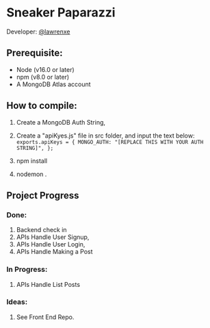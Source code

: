 # Sneaker Paparazzi
Developer: [@lawrenxe](https://github.com/lawrenxe)


## Prerequisite:
- Node (v16.0 or later)
- npm (v8.0 or later)
- A MongoDB Atlas account

## How to compile:
1. Create a MongoDB Auth String,
2. Create a "apiKyes.js" file in src folder, and input the text below:
`exports.apiKeys = {
  MONGO_AUTH:
    "[REPLACE THIS WITH YOUR AUTH STRING]",
};`

1. npm install
2. nodemon .

## Project Progress
### Done:
1. Backend check in
2. APIs Handle User Signup,
3. APIs Handle User Login,
4. APIs Handle Making a Post

### In Progress:
1. APIs Handle List Posts

### Ideas:
1. See Front End Repo.
